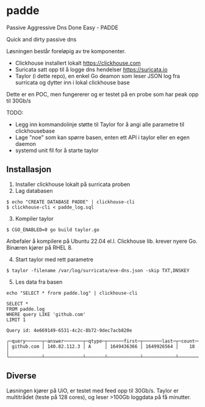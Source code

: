 # padde
Passive Aggressive Dns Done Easy - PADDE

Quick and dirty passive dns

Løsningen består foreløpig av tre komponenter.

* Clickhouse installert lokalt https://clickhouse.com
* Suricata satt opp til å logge dns hendelser https://suricata.io
* Taylor (i dette repo), en enkel Go deamon som leser JSON log fra surricata og dytter inn i lokal clickhouse base

Dette er en POC, men fungererer og er testet på en probe som har peak opp til 30Gb/s

TODO:
* Legg inn kommandolinje støtte til Taylor for å angi alle parametre til clickhousebase
* Lage "noe" som kan spørre basen, enten ett API i taylor eller en egen daemon
* systemd unit fil for å starte taylor

## Installasjon

1. Installer clickhouse lokalt på surricata proben
2. Lag databasen

```
$ echo "CREATE DATABASE PADDE" | clickhouse-cli
$ clickhouse-cli < padde_log.sql
```
3. Kompiler taylor
```
$ CGO_ENABLED=0 go build taylor.go
```
Anbefaler å kompilere på Ubuntu 22.04 el.l. Clickhouse lib. krever nyere Go.
Binæren kjører på RHEL 8.

4. Start taylor med rett parametre
```
$ taylor -filename /var/log/surricata/eve-dns.json -skip TXT,DNSKEY
```

5. Les data fra basen
```
echo "SELECT * frorm padde.log" | clickhouse-cli
```

```
SELECT *
FROM padde.log
WHERE query LIKE 'github.com'
LIMIT 1

Query id: 4e669149-6531-4c2c-8b72-9dec7acb820e

┌─query──────┬─answer───────┬─qtype─┬──────first─┬───────last─┬─count─┐
│ github.com │ 140.82.112.3 │ A     │ 1649436366 │ 1649926564 │    18 │
└────────────┴──────────────┴───────┴────────────┴────────────┴───────┘
```

## Diverse

Løsningen kjører på UiO, er testet med feed opp til 30Gb/s. Taylor er multitrådet (teste på 128 cores), og leser >100Gb loggdata på få minutter.
